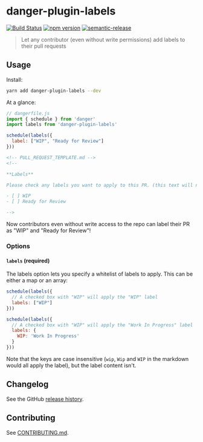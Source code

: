 # danger-plugin-labels

[![Build Status](https://travis-ci.org/withspectrum/danger-plugin-labels.svg?branch=master)](https://travis-ci.org/withspectrum/danger-plugin-labels)
[![npm version](https://badge.fury.io/js/danger-plugin-labels.svg)](https://badge.fury.io/js/danger-plugin-labels)
[![semantic-release](https://img.shields.io/badge/%20%20%F0%9F%93%A6%F0%9F%9A%80-semantic--release-e10079.svg)](https://github.com/semantic-release/semantic-release)

> Let any contributor (even without write permissions) add labels to their pull requests

## Usage

Install:

```sh
yarn add danger-plugin-labels --dev
```

At a glance:

```js
// dangerfile.js
import { schedule } from 'danger'
import labels from 'danger-plugin-labels'

schedule(labels({
  label: ["WIP", "Ready for Review"]
}))
```

```md
<!-- PULL_REQUEST_TEMPLATE.md -->
<!-- 

**Labels**

Please check any labels you want to apply to this PR. (this text will not show up in the PR)

- [ ] WIP
- [ ] Ready for Review

-->
```

Now contributors even without write access to the repo can label their PR as "WIP" and "Ready for Review"!

### Options

#### `labels` (required)

The labels option lets you specify a whitelist of labels to apply. This can be either a map or an array:

```js
schedule(labels({
  // A checked box with "WIP" will apply the "WIP" label
  labels: ["WIP"]
}))

schedule(labels({
  // A checked box with "WIP" will apply the "Work In Progress" label
  labels: {
    WIP: 'Work In Progress'
  }
}))
```

Note that the keys are case insensitive (`wip`, `Wip` and `WIP` in the markdown would all apply the label), but the label content isn't.

## Changelog

See the GitHub [release history](https://github.com/withspectrum/danger-plugin-labels/releases).

## Contributing

See [CONTRIBUTING.md](CONTRIBUTING.md).
